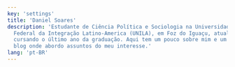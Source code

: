 ```yaml
---
key: 'settings'
title: 'Daniel Soares'
description: 'Estudante de Ciência Política e Sociologia na Universidade
  Federal da Integração Latino-America (UNILA), em Foz do Iguaçu, atualmente
  cursando o último ano da graduação. Aqui tem um pouco sobre mim e um blog
  blog onde abordo assuntos do meu interesse.'
lang: 'pt-BR'
---
```

